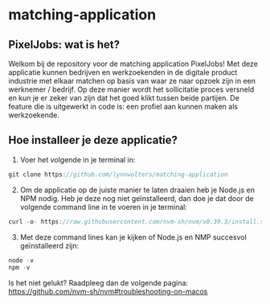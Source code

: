 # matching-application

## PixelJobs: wat is het?

Welkom bij de repository voor de matching application PixelJobs! Met deze applicatie kunnen bedrijven en werkzoekenden in de digitale product industrie met elkaar matchen op basis van waar ze naar opzoek zijn in een werknemer / bedrijf. Op deze manier wordt het sollicitatie proces versneld en kun je er zeker van zijn dat het goed klikt tussen beide partijen. De feature die is uitgewerkt in code is: een profiel aan kunnen maken als werkzoekende.

## Hoe installeer je deze applicatie?

1. Voer het volgende in je terminal in:

```js
git clone https://github.com/lynnwolters/matching-application
```

2. Om de applicatie op de juiste manier te laten draaien heb je Node.js en NPM nodig. Heb je deze nog niet geïnstalleerd, dan doe je dat door de volgende command line in te voeren in je terminal: 

```js
curl -o- https://raw.githubusercontent.com/nvm-sh/nvm/v0.39.3/install.sh | bash
```

3. Met deze command lines kan je kijken of Node.js en NMP succesvol geïnstalleerd zijn:
```js
node -v 
npm -v 
```

Is het niet gelukt? Raadpleeg dan de volgende pagina:
https://github.com/nvm-sh/nvm#troubleshooting-on-macos
